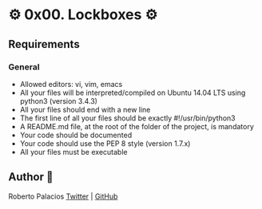 # :gear: 0x00. Lockboxes :gear:


## Requirements
### General

- Allowed editors: vi, vim, emacs
- All your files will be interpreted/compiled on Ubuntu 14.04 LTS using python3 (version 3.4.3)
- All your files should end with a new line
- The first line of all your files should be exactly #!/usr/bin/python3
- A README.md file, at the root of the folder of the project, is mandatory
- Your code should be documented
- Your code should use the PEP 8 style (version 1.7.x)
- All your files must be executable

## Author :book:
Roberto Palacios [Twitter](https://twitter.com/robpalacios11) | [GitHub](https://github.com/robpalacios1)
